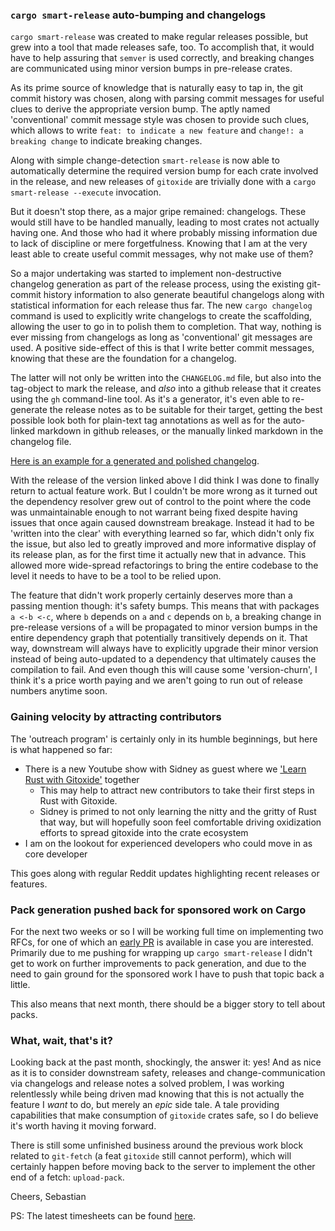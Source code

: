 ### `cargo smart-release` auto-bumping and changelogs

 `cargo smart-release` was created to make regular releases possible, but grew into a tool that made releases safe, too. To accomplish that, it would have to help assuring that `semver` is used correctly, and breaking changes are communicated using minor version bumps in pre-release crates.

As its prime source of knowledge that is naturally easy to tap in, the git commit history was chosen, along with parsing commit messages for useful clues to derive the appropriate version bump. The aptly named 'conventional' commit message style was chosen to provide such clues, which allows to write `feat: to indicate a new feature` and `change!: a breaking change` to indicate breaking changes.

Along with simple change-detection `smart-release` is now able to automatically determine the required version bump for each crate involved in the release, and new releases of `gitoxide` are trivially done with a `cargo smart-release --execute` invocation.

But it doesn't stop there, as a major gripe remained: changelogs. These would still have to be handled manually, leading to most crates not actually having one. And those who had it where probably missing information due to lack of discipline or mere forgetfulness. Knowing that I am at the very least able to create useful commit messages, why not make use of them?

So a major undertaking was started to implement non-destructive changelog generation as part of the release process, using the existing git-commit history information to also generate beautiful changelogs along with statistical information for each release thus far. The new `cargo changelog` command is used to explicitly write changelogs to create the scaffolding, allowing the user to go in to polish them to completion. That way, nothing is ever missing from changelogs as long as 'conventional' git messages are used. A positive side-effect of this is that I write better commit messages, knowing that these are the foundation for a changelog.

The latter will not only be written into the `CHANGELOG.md` file, but also into the tag-object to mark the release, and _also_ into a github release that it creates using the `gh` command-line tool. As it's a generator, it's even able to re-generate the release notes as to be suitable for their target, getting the best possible look both for plain-text tag annotations as well as for the auto-linked markdown in github releases, or the manually linked markdown in the changelog file.

[Here is an example for a generated and polished changelog](https://github.com/Byron/gitoxide/releases/tag/cargo-smart-release-v0.4.0).

With the release of the version linked above I did think I was done to finally return to actual feature work. But I couldn't be more wrong as it turned out the dependency resolver grew out of control to the point where the code was unmaintainable enough to not warrant being fixed despite having issues that once again caused downstream breakage. 
Instead it had to be 'written into the clear' with everything learned so far, which didn't only fix the issue, but also led to greatly improved and more informative display of its release plan, as for the first time it actually new that in advance. This allowed more wide-spread refactorings to bring the entire codebase to the level it needs to have to be a tool to be relied upon.

The feature that didn't work properly certainly deserves more than a passing mention though: it's safety bumps. This means that with packages `a <-b <-c`, where `b` depends on `a` and `c` depends on `b`, a breaking change in pre-release versions of `a` will be propagated to minor version bumps in the entire dependency graph that potentially transitively depends on it. That way, downstream will always have to explicitly upgrade their minor version instead of being auto-updated to a dependency that ultimately causes the compilation to fail. And even though this will cause some 'version-churn', I think it's a price worth paying and we aren't going to run out of release numbers anytime soon.

### Gaining velocity by attracting contributors

The 'outreach program' is certainly only in its humble beginnings, but here is what happened so far:

* There is a new Youtube show with Sidney as guest where we ['Learn Rust with Gitoxide'](https://youtube.com/playlist?list=PLMHbQxe1e9Mk5kOHrm9v20-umkE2ck_gE) together
    * This may help to attract new contributors to take their first steps in Rust with Gitoxide.
    * Sidney is primed to not only learning the nitty and the gritty of Rust that way, but will hopefully soon feel comfortable driving oxidization efforts to spread gitoxide into the crate ecosystem
* I am on the lookout for experienced developers who could move in as core developer

This goes along with regular Reddit updates highlighting recent releases or features.

### Pack generation pushed back for sponsored work on Cargo

For the next two weeks or so I will be working full time on implementing two RFCs, for one of which an [early PR](https://github.com/rust-lang/cargo/pull/9992) is available in case you are interested. Primarily due to me pushing for wrapping up `cargo smart-release` I didn't get to work on further improvements to pack generation, and due to the need to gain ground for the sponsored work I have to push that topic back a little.

This also means that next month, there should be a bigger story to tell about packs.

### What, wait, that's it?

Looking back at the past month, shockingly, the answer it: yes! And as nice as it is to consider downstream safety, releases and change-communication via changelogs and release notes a solved problem, I was working relentlessly while being driven mad knowing that this is not actually the feature I _want_ to do, but merely an _epic_ side tale. A tale providing capabilities that make consumption of `gitoxide` crates safe, so I do believe it's worth having it moving forward.

There is still some unfinished business around the previous work block related to `git-fetch` (a feat `gitoxide` still cannot perform), which will certainly happen before moving back to the server to implement the other end of a fetch: `upload-pack`.

Cheers,
Sebastian

PS: The latest timesheets can be found [here](https://github.com/Byron/byron/blob/main/timesheets/2021.csv).